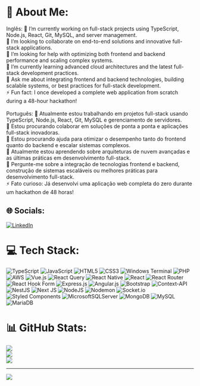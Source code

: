 # 💫 About Me:
Inglês: 🔭 I’m currently working on full-stack projects using TypeScript, Node.js, React, Git, MySQL, and server management.<br>👯 I’m looking to collaborate on end-to-end solutions and innovative full-stack applications.<br>🤝 I’m looking for help with optimizing both frontend and backend performance and scaling complex systems.<br>🌱 I’m currently learning advanced cloud architectures and the latest full-stack development practices.<br>💬 Ask me about integrating frontend and backend technologies, building scalable systems, or best practices for full-stack development.<br>⚡ Fun fact: I once developed a complete web application from scratch during a 48-hour hackathon!<br><br>Português: 🔭 Atualmente estou trabalhando em projetos full-stack usando TypeScript, Node.js, React, Git, MySQL e gerenciamento de servidores.<br>👯 Estou procurando colaborar em soluções de ponta a ponta e aplicações full-stack inovadoras.<br>🤝 Estou procurando ajuda para otimizar o desempenho tanto do frontend quanto do backend e escalar sistemas complexos.<br>🌱 Atualmente estou aprendendo sobre arquiteturas de nuvem avançadas e as últimas práticas em desenvolvimento full-stack.<br>💬 Pergunte-me sobre a integração de tecnologias frontend e backend, construção de sistemas escaláveis ou melhores práticas para desenvolvimento full-stack.<br>⚡ Fato curioso: Já desenvolvi uma aplicação web completa do zero durante um hackathon de 48 horas!


## 🌐 Socials:
[![LinkedIn](https://img.shields.io/badge/LinkedIn-%230077B5.svg?logo=linkedin&logoColor=white)](https://www.linkedin.com/in/matheusfgoncalves13/) 

# 💻 Tech Stack:
![TypeScript](https://img.shields.io/badge/typescript-%23007ACC.svg?style=for-the-badge&logo=typescript&logoColor=white) ![JavaScript](https://img.shields.io/badge/javascript-%23323330.svg?style=for-the-badge&logo=javascript&logoColor=%23F7DF1E) ![HTML5](https://img.shields.io/badge/html5-%23E34F26.svg?style=for-the-badge&logo=html5&logoColor=white) ![CSS3](https://img.shields.io/badge/css3-%231572B6.svg?style=for-the-badge&logo=css3&logoColor=white) ![Windows Terminal](https://img.shields.io/badge/Windows%20Terminal-%234D4D4D.svg?style=for-the-badge&logo=windows-terminal&logoColor=white) ![PHP](https://img.shields.io/badge/php-%23777BB4.svg?style=for-the-badge&logo=php&logoColor=white) ![AWS](https://img.shields.io/badge/AWS-%23FF9900.svg?style=for-the-badge&logo=amazon-aws&logoColor=white) ![Vue.js](https://img.shields.io/badge/vue.js-%2335495e.svg?style=for-the-badge&logo=vuedotjs&logoColor=%234FC08D) ![React Query](https://img.shields.io/badge/-React%20Query-FF4154?style=for-the-badge&logo=react%20query&logoColor=white) ![React Native](https://img.shields.io/badge/react_native-%2320232a.svg?style=for-the-badge&logo=react&logoColor=%2361DAFB) ![React](https://img.shields.io/badge/react-%2320232a.svg?style=for-the-badge&logo=react&logoColor=%2361DAFB) ![React Router](https://img.shields.io/badge/React_Router-CA4245?style=for-the-badge&logo=react-router&logoColor=white) ![React Hook Form](https://img.shields.io/badge/React%20Hook%20Form-%23EC5990.svg?style=for-the-badge&logo=reacthookform&logoColor=white) ![Express.js](https://img.shields.io/badge/express.js-%23404d59.svg?style=for-the-badge&logo=express&logoColor=%2361DAFB) ![Angular.js](https://img.shields.io/badge/angular.js-%23E23237.svg?style=for-the-badge&logo=angularjs&logoColor=white) ![Bootstrap](https://img.shields.io/badge/bootstrap-%238511FA.svg?style=for-the-badge&logo=bootstrap&logoColor=white) ![Context-API](https://img.shields.io/badge/Context--Api-000000?style=for-the-badge&logo=react) ![NestJS](https://img.shields.io/badge/nestjs-%23E0234E.svg?style=for-the-badge&logo=nestjs&logoColor=white) ![Next JS](https://img.shields.io/badge/Next-black?style=for-the-badge&logo=next.js&logoColor=white) ![NodeJS](https://img.shields.io/badge/node.js-6DA55F?style=for-the-badge&logo=node.js&logoColor=white) ![Nodemon](https://img.shields.io/badge/NODEMON-%23323330.svg?style=for-the-badge&logo=nodemon&logoColor=%BBDEAD) ![Socket.io](https://img.shields.io/badge/Socket.io-black?style=for-the-badge&logo=socket.io&badgeColor=010101) ![Styled Components](https://img.shields.io/badge/styled--components-DB7093?style=for-the-badge&logo=styled-components&logoColor=white) ![MicrosoftSQLServer](https://img.shields.io/badge/Microsoft%20SQL%20Server-CC2927?style=for-the-badge&logo=microsoft%20sql%20server&logoColor=white) ![MongoDB](https://img.shields.io/badge/MongoDB-%234ea94b.svg?style=for-the-badge&logo=mongodb&logoColor=white) ![MySQL](https://img.shields.io/badge/mysql-4479A1.svg?style=for-the-badge&logo=mysql&logoColor=white) ![MariaDB](https://img.shields.io/badge/MariaDB-003545?style=for-the-badge&logo=mariadb&logoColor=white)
# 📊 GitHub Stats:
![](https://github-readme-stats.vercel.app/api?username=mathtml&theme=dark&hide_border=true&include_all_commits=false&count_private=false)<br/>
![](https://github-readme-streak-stats.herokuapp.com/?user=mathgonc65&theme=dark&hide_border=true)<br/>
![](https://github-readme-stats.vercel.app/api/top-langs/?username=mathtml&theme=dark&hide_border=true&include_all_commits=false&count_private=false&layout=compact)

---
[![](https://visitcount.itsvg.in/api?id=mathtml&icon=0&color=0)](https://visitcount.itsvg.in)

<!-- Proudly created with GPRM ( https://gprm.itsvg.in ) -->
